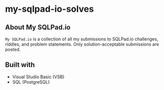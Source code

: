 # my-sqlpad-io-solves

## About My SQLPad.io

`My SQLPad.io` is a collection of all my submissions to SQLPad.io challenges, riddles, and problem statements. Only solution-acceptable submissions are posted.

## Built with
- Visual Studio Basic (VSB)
- SQL (PostgreSQL)